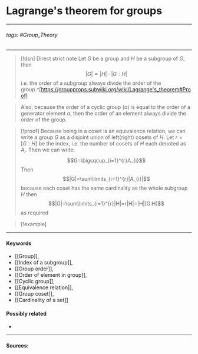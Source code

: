 # Lagrange's theorem for groups
***
###### tags: #Group_Theory 
***
>[!dsn] Direct strict note
>Let $G$ be a group and $H$ be a subgroup of $G$, then 
>$$|G|=|H|\cdot|G:H|$$
>i.e. the order of a subgroup always divide the order of the group.^[https://groupprops.subwiki.org/wiki/Lagrange's_theorem#Proof]

>Also, because the order of a cyclic group $(a)$ is equal to the order of a generator element $a$, then the order of an element always divide the order of the group.

>[!proof]
>Because being in a coset is an equivalence relation, we can write a group $G$ as a disjoint union of left(right) cosets of $H$. Let $r=[G:H]$ be the index, i.e. the number of cosets of $H$ each denoted as $A_{i}$. Then we can write:
>$$G=\bigsqcup_{i=1}^{r}A_{i}$$
>Then
>$$|G|=\sum\limits_{i=1}^{r}|A_{i}|$$ because each coset has the same cardinality as the whole subgroup $H$ then 
>$$|G|=\sum\limits_{i=1}^{r}|H|=r|H|=|H|[G:H]$$
>as required

>[!example] 
>
***
#### Keywords
- [[Group]],
- [[Index of a subgroup]],
- [[Group order]],
- [[Order of element in group]],
- [[Cyclic group]],
- [[Equivalence relation]],
- [[Group coset]],
- [[Cardinality of a set]]
#### Possibly related
- 
***
#### Sources: